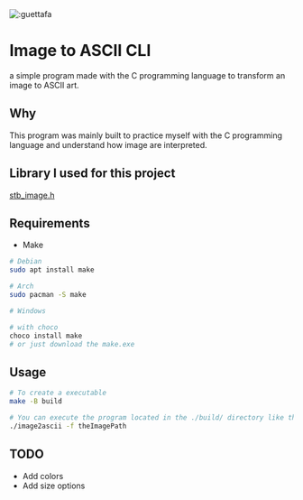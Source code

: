 <img src="https://count.getloli.com/get/@:image-to-ascii" alt=":guettafa" />

# Image to ASCII CLI 
a simple program made with the C programming language to transform 
an image to ASCII art.

## Why 
This program was mainly built to practice myself with the C programming language
and understand how image are interpreted.

## Library I used for this project 
[stb_image.h](https://github.com/nothings/stb/blob/master/stb_image.h)

## Requirements

- Make

```sh
# Debian
sudo apt install make

# Arch
sudo pacman -S make

# Windows

# with choco  
choco install make 
# or just download the make.exe

```

## Usage
```sh
# To create a executable
make -B build

# You can execute the program located in the ./build/ directory like that 
./image2ascii -f theImagePath
```

## TODO
- Add colors
- Add size options


